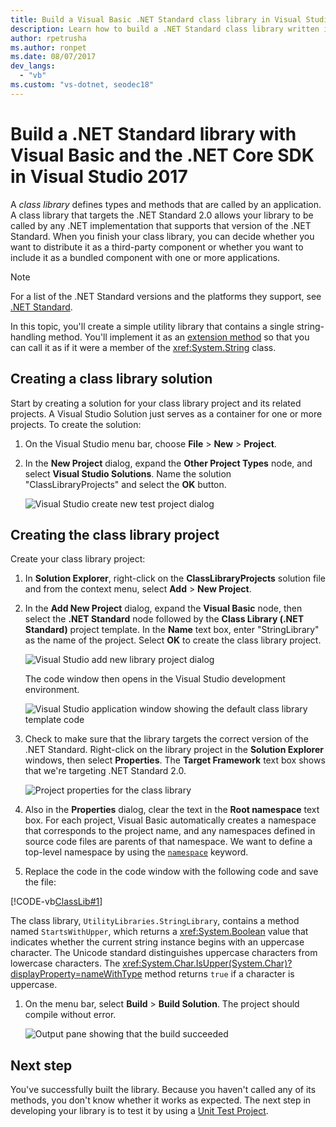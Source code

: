 ```yaml
---
title: Build a Visual Basic .NET Standard class library in Visual Studio 2017
description: Learn how to build a .NET Standard class library written in Visual Basic using Visual Studio 2017
author: rpetrusha
ms.author: ronpet
ms.date: 08/07/2017
dev_langs: 
  - "vb"
ms.custom: "vs-dotnet, seodec18"
---
```

# Build a .NET Standard library with Visual Basic and the .NET Core SDK in Visual Studio 2017

A *class library* defines types and methods that are called by an application. A class library that targets the .NET Standard 2.0 allows your library to be called by any .NET implementation that supports that version of the .NET Standard. When you finish your class library, you can decide whether you want to distribute it as a third-party component or whether you want to include it as a bundled component with one or more applications.

> [!NOTE]
> For a list of the .NET Standard versions and the platforms they support, see [.NET Standard](../../standard/net-standard.md).

In this topic, you'll create a simple utility library that contains a single string-handling method. You'll implement it as an [extension method](../../visual-basic/programming-guide/language-features/procedures/extension-methods.md) so that you can call it as if it were a member of the <xref:System.String> class.

## Creating a class library solution

Start by creating a solution for your class library project and its related projects. A Visual Studio Solution just serves as a container for one or more projects. To create the solution:

1. On the Visual Studio menu bar, choose **File** > **New** > **Project**.

1. In the **New Project** dialog, expand the **Other Project Types** node, and select **Visual Studio Solutions**. Name the solution "ClassLibraryProjects" and select the **OK** button.

   ![Visual Studio create new test project dialog](./media/library-with-visual-studio/new-project-dialog.png)

## Creating the class library project

Create your class library project:

1. In **Solution Explorer**, right-click on the **ClassLibraryProjects** solution file and from the context menu, select **Add** > **New Project**.

1. In the **Add New Project** dialog, expand the **Visual Basic** node, then select the **.NET Standard** node followed by the **Class Library (.NET Standard)** project template. In the **Name** text box, enter "StringLibrary" as the name of the project. Select **OK** to create the class library project.

   ![Visual Studio add new library project dialog](./media/vb-library-with-visual-studio/create-new-library-project.png)

   The code window then opens in the Visual Studio development environment. 
 
   ![Visual Studio application window showing the default class library template code](./media/vb-library-with-visual-studio/visual-studio-library.png)

1. Check to make sure that the library targets the correct version of the .NET Standard. Right-click on the library project in the **Solution Explorer** windows, then select **Properties**. The **Target Framework** text box shows that we're targeting .NET Standard 2.0.

   ![Project properties for the class library](./media/library-with-visual-studio/library-project-properties.png)

1. Also in the **Properties** dialog, clear the text in the **Root namespace** text box. For each project, Visual Basic automatically creates a namespace that corresponds to the project name, and any namespaces defined in source code files are parents of that namespace. We want to define a top-level namespace by using the [`namespace`](../../visual-basic/language-reference/statements/namespace-statement.md) keyword.
  
1. Replace the code in the code window with the following code and save the file:

  [!CODE-vb[ClassLib#1](../../../samples/snippets/core/tutorials/vb-library-with-visual-studio/stringlibrary.vb)]

   The class library, `UtilityLibraries.StringLibrary`, contains a method named `StartsWithUpper`, which returns a <xref:System.Boolean> value that indicates whether the current string instance begins with an uppercase character. The Unicode standard distinguishes uppercase characters from lowercase characters. The <xref:System.Char.IsUpper(System.Char)?displayProperty=nameWithType> method returns `true` if a character is uppercase.

1. On the menu bar, select **Build** > **Build Solution**. The project should compile without error.

   ![Output pane showing that the build succeeded](./media/library-with-visual-studio/output-pane-successful-build.png)

## Next step

You've successfully built the library. Because you haven't called any of its methods, you don't know whether it works as expected. The next step in developing your library is to test it by using a [Unit Test Project](testing-library-with-visual-studio.md).

